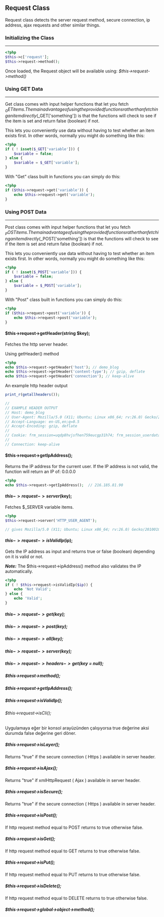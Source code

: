 
## Request Class

Request class detects the server request method, secure connection, ip address, ajax requests and other similar things.

### Initializing the Class

------

```php
<?php
$this->c['request'];
$this->request->method();
```

Once loaded, the Request object will be available using: <dfn>$this->request->method()</dfn>

### Using GET Data

------

Get class comes with input helper functions that let you fetch $_GET items. The main advantage of using the provided functions rather than fetching an item directly ($_GET['something']) is that the functions will check to see if the item is set and return false (boolean) if not. 

This lets you conveniently use data without having to test whether an item exists first. In other words, normally you might do something like this:

```php
<?php
if ( ! isset($_GET['variable'])) {
    $variable = false;
} else {
    $variable = $_GET['variable'];
}
```

With "Get" class built in functions you can simply do this:

```php
<?php
if ($this->request->get('variable')) {
	echo $this->request->get('variable');
}
```

### Using POST Data

------

Post class comes with input helper functions that let you fetch $_POST items. The main advantage of using the provided functions rather than fetching an item directly ($_POST['something']) is that the functions will check to see if the item is set and return false (boolean) if not. 

This lets you conveniently use data without having to test whether an item exists first. In other words, normally you might do something like this:

```php
<?php
if ( ! isset($_POST['variable'])) {
    $variable = false;
} else {
    $variable = $_POST['variable'];
}
```

With "Post" class built in functions you can simply do this:

```php
<?php
if ($this->request->post('variable')) {
	echo $this->request->post('variable');
}
```

#### $this->request->getHeader(string $key);

Fetches the http server header.

Using getHeader() method

```php
<?php
echo $this->request->getHeader('host'); // demo_blog
echo $this->request->getHeader('content-type'); // gzip, deflate
echo $this->request->getHeader('connection'); // keep-alive
```
An example http header output

```php
print_r(getallheaders());

// 
// EXAMPLE HEADER OUTPUT
// Host: demo_blog 
// User-Agent: Mozilla/5.0 (X11; Ubuntu; Linux x86_64; rv:26.0) Gecko/20100101 Firefox/26.0 Accept: text/html,application/xhtml+xml,application/xml;q=0.9,*/\*;q=0.8
// Accept-Language: en-US,en;q=0.5 
// Accept-Encoding: gzip, deflate 
// 
// Cookie: frm_session=uqdp8hvjsfhen759eucgp31h74; frm_session_userdata=a%3A4%3A%7Bs%3A10%3A%22session_id%22%3Bs%3A26%3A%22uqdp8hvjsfhen759eucgp31h74%22%3Bs%3A10%3A%22ip_address%22%3Bs%3A9%3A%22127.0.0.1%22%3Bs%3A10%3A%22user_agent%22%3Bs%3A50%3A%22Mozilla%2F5.0+%28X11%3B+Ubuntu%3B+Linux+x86_64%3B+rv%3A26.0%29+G%22%3Bs%3A13%3A%22last_activity%22%3Bi%3A1389947182%3B%7D75f0224d5214efb875c685a30eda7f06
// 
// Connection: keep-alive 
```

#### $this->request->getIpAddress();

Returns the IP address for the current user. If the IP address is not valid, the function will return an IP of: 0.0.0.0

```php
<?php
echo $this->request->getIpAddress();  // 216.185.81.90
```

#### $this->request->server($key);

Fetches $_SERVER variable items.

```php
<?php
$this->request->server('HTTP_USER_AGENT');  

// gives Mozilla/5.0 (X11; Ubuntu; Linux x86_64; rv:26.0) Gecko/20100101 Firefox/26.0 
```

#### $this->request->isValidIp($ip);

Gets the IP address as input and returns true or false (boolean) depending on it is valid or not. 

***Note:*** The $this->request->ipAddress() method also validates the IP automatically.

```php
<?php
if ( ! $this->request->isValidIp($ip)) {
	echo 'Not Valid';
} else {
	echo 'Valid';
}
```

##### $this->request->get($key);

##### $this->request->post($key);

##### $this->request->all($key);

##### $this->request->server($key);

##### $this->request->headers->get($key = null);

##### $this->request->method();

##### $this->request->getIpAddress();

##### $this->request->isValidIp();

###### $this->request->isCli();

Uygulamaya eğer bir konsol arayüzünden çalışıyorsa true değerine aksi durumda false değerine geri döner.

##### $this->request->isLayer();

Returns "true" if the secure connection ( Https ) available in server header.

##### $this->request->isAjax();

Returns "true" if xmlHttpRequest ( Ajax ) available in server header.

##### $this->request->isSecure();

Returns "true" if the secure connection ( Https ) available in server header.

##### $this->request->isPost();

If http request method equal to POST returns to true otherwise false.

##### $this->request->isGet();

If http request method equal to GET returns to true otherwise false.

##### $this->request->isPut();

If http request method equal to PUT returns to true otherwise false.

##### $this->request->isDelete();

If http request method equal to DELETE returns to true otherwise false.

##### $this->request->global->object->method();